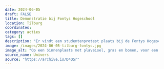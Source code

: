 ```yaml
---
date: 2024-06-05
draft: FALSE
title: Demonstratie bij Fontys Hogeschool
location: Tilburg
coordinates: 
category: acties
tags: []
description: "Er vindt een studentenprotest plaats bij de Fontys Hogeschool voor de Kunsten, waarbij ook studenten van de Universiteit van Tilburg zijn uitgenodigd."
image: /images/2024-06-05-tilburg-fontys.jpg
image_alt: "Op een binnenplaats met plaveisel, gras en bomen, voor een bakstenen en glazen gebouw met hoge ramen, staat of zit een tiental mensen. De mensen richten zich naar het midden, waar een persoon met een gitaar achter een microfoon zingt of spreekt. Rondom hen staan ook een drumstel, toetsenbord en luidsprekers. Achter hen hangt een Palestijnse vlag en spandoeken met de teksten (in het Engels): 'Vrijheid en gerechtigheid' en 'Bevrijd Palestina'. De lucht is halfbewolkt."
source_name: Univers
source: "https://archive.is/D4QSr"
---
```

